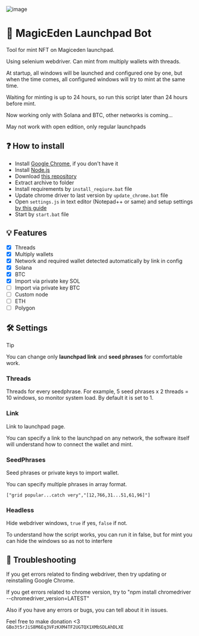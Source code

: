 ![image](https://github.com/Starlk7/Magiceden-Launchpad-Bot/assets/155927834/daf25198-7063-4651-8f5a-4eb1c28956b4)


# 🤖 MagicEden Launchpad Bot
Tool for mint NFT on Magiceden launchpad.

Using selenium webdriver. Can mint from multiply wallets with threads.

At startup, all windows will be launched and configured one by one, but when the time comes, all configured windows will try to mint at the same time.

Waiting for minting is up to 24 hours, so run this script later than 24 hours before mint.

Now working only with Solana and BTC, other networks is coming...

May not work with open edition, only regular launchpads

## ❓ How to install
* Install [Google Chrome](https://www.google.com/chrome/), if you don't have it
* Install [Node.js](https://nodejs.org/en/download/current)
* Download [this repository](https://github.com/Starlk7/Magiceden-Launchpad-Bot/archive/refs/heads/main.zip)
* Extract archive to folder
* Install requirements by ```install_reqiure.bat``` file
* Update chrome driver to last version by ```update_chrome.bat``` file
* Open ```settings.js``` in text editor (Notepad++ or same) and setup settings [by this guide](https://github.com/Starlk7/Magiceden-Launchpad-Bot/tree/main?tab=readme-ov-file#%EF%B8%8F-settings)
* Start by ```start.bat``` file

## 💡 Features
- [x] Threads
- [x] Multiply wallets
- [x] Network and required wallet detected automatically by link in config
- [x] Solana
- [x] BTC
- [x] Import via private key SOL
- [ ] Import via private key BTC
- [ ] Custom node 
- [ ] ETH
- [ ] Polygon

## 🛠️ Settings

> [!TIP]
> You can change only **launchpad link** and **seed phrases** for comfortable work.

### Threads

Threads for every seedphrase. For example, 5 seed phrases x 2 threads = 10 windows, so monitor system load. By default it is set to 1. 


### Link

Link to launchpad page. 

You can specify a link to the launchpad on any network, the software itself will understand how to connect the wallet and mint.

### SeedPhrases

Seed phrases or private keys to import wallet.

You can specify multiple phrases in array format.

```["grid popular...catch very","[12,766,31...51,61,96]"]```

### Headless

Hide webdriver windows, ```true``` if yes, ```false``` if not.

To understand how the script works, you can run it in false, but for mint you can hide the windows so as not to interfere



## 📑 Troubleshooting
If you get errors related to finding  webdriver, then try updating or reinstalling Google Chrome.

If you get errors related to chrome version, try to "npm install chromedriver --chromedriver_version=LATEST"

Also if you have any errors or bugs, you can tell about it in issues.

Feel free to make donation <3
```GBo3t5rJiS8M6Eq3VFzKXM4TF2UGTQX1XMbSDLAhDLXE```
